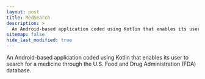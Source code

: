```yaml
---
layout: post
title: MedSearch
description: >
  An Android-based application coded using Kotlin that enables its user to search for a medicine through the U.S. Food and Drug Administration (FDA) database.
sitemap: false
hide_last_modified: true
---
```


An Android-based application coded using Kotlin that enables its user to search for a medicine through the U.S. Food and Drug Administration (FDA) database.

<!-- add screenshot -->